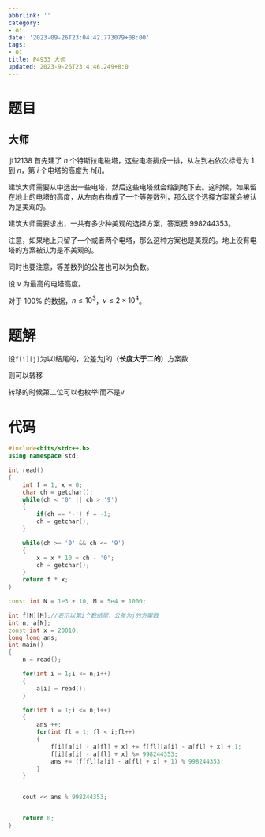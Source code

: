 ```yaml
---
abbrlink: ''
category:
- oi
date: '2023-09-26T23:04:42.773079+08:00'
tags:
- oi
title: P4933 大师
updated: 2023-9-26T23:4:46.249+8:0
---
```

# 题目

## 大师

ljt12138 首先建了 $n$ 个特斯拉电磁塔，这些电塔排成一排，从左到右依次标号为 $1$ 到 $n$，第 $i$ 个电塔的高度为 $h[i]$。

建筑大师需要从中选出一些电塔，然后这些电塔就会缩到地下去。这时候，如果留在地上的电塔的高度，从左向右构成了一个等差数列，那么这个选择方案就会被认为是美观的。

建筑大师需要求出，一共有多少种美观的选择方案，答案模 $998244353$。

注意，如果地上只留了一个或者两个电塔，那么这种方案也是美观的。地上没有电塔的方案被认为是不美观的。

同时也要注意，等差数列的公差也可以为负数。

设 $v$ 为最高的电塔高度。

对于 $100\%$ 的数据，$n \le 10^3$，$v \leq2 \times 10^4$。

# 题解

设`f[i][j]`为以i结尾的，公差为j的（**长度大于二的**）方案数

则可以转移

转移的时候第二位可以也枚举i而不是v

# 代码

```cpp
#include<bits/stdc++.h>
using namespace std;

int read()
{
	int f = 1, x = 0;
	char ch = getchar();
	while(ch < '0' || ch > '9')
	{
		if(ch == '-') f = -1;
		ch = getchar();
	}

	while(ch >= '0' && ch <= '9')
	{
		x = x * 10 + ch - '0';
		ch = getchar();
	}
	return f * x;
}

const int N = 1e3 + 10, M = 5e4 + 1000;

int f[N][M];//表示以第i个数结尾，公差为j的方案数 
int n, a[N];
const int x = 20010;
long long ans;
int main()
{
	n = read();

	for(int i = 1;i <= n;i++)
	{
		a[i] = read();
	}

	for(int i = 1;i <= n;i++)
	{
		ans ++;
		for(int fl = 1; fl < i;fl++)
		{
			f[i][a[i] - a[fl] + x] += f[fl][a[i] - a[fl] + x] + 1;
			f[i][a[i] - a[fl] + x] %= 998244353;
			ans += (f[fl][a[i] - a[fl] + x] + 1) % 998244353;
		}
	}


	cout << ans % 998244353;


	return 0;
}
```
